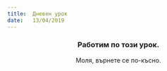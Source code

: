```yaml
---
title:  Дневен урок
date:   13/04/2019
---
```


### <center>Работим по този урок.</center>
<center>Моля, върнете се по-късно.</center>